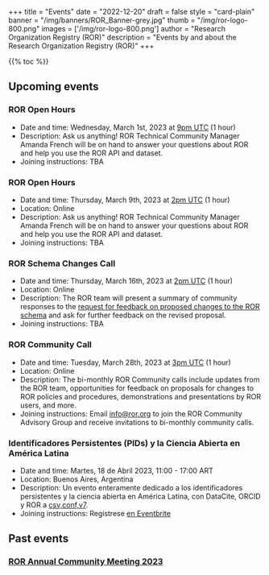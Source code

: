 +++
title = "Events" 
date = "2022-12-20" 
draft = false 
style = "card-plain" 
banner = "/img/banners/ROR_Banner-grey.jpg" 
thumb = "/img/ror-logo-800.png" 
images = ['/img/ror-logo-800.png']
author = "Research Organization Registry (ROR)" 
description = "Events by and about the Research Organization Registry (ROR)"
+++

{{% toc %}}

## Upcoming events

### ROR Open Hours 
- Date and time: Wednesday, March 1st, 2023 at [9pm UTC](https://www.timeanddate.com/worldclock/fixedtime.html?msg=ROR+Open+Hours&iso=20230301T21&p1=%3A&ah=1) (1 hour)
- Description: Ask us anything! ROR Technical Community Manager Amanda French will be on hand to answer your questions about ROR and help you use the ROR API and dataset. 
- Joining instructions: TBA

### ROR Open Hours 
- Date and time: Thursday, March 9th, 2023 at [2pm UTC](https://www.timeanddate.com/worldclock/fixedtime.html?msg=ROR+Open+Hours&iso=20230309T14&p1=1440&ah=1) (1 hour)
- Location: Online
- Description: Ask us anything! ROR Technical Community Manager Amanda French will be on hand to answer your questions about ROR and help you use the ROR API and dataset.
- Joining instructions: TBA

### ROR Schema Changes Call
- Date and time: Thursday, March 16th, 2023 at [2pm UTC](https://www.timeanddate.com/worldclock/fixedtime.html?msg=ROR+Schema+Changes+Call&iso=20230316T14&p1=%3A) (1 hour)
- Location: Online
- Description: The ROR team will present a summary of community responses to the [request for feedback on proposed changes to the ROR schema](https://ror.org/blog/2022-12-14-schema-scheming/) and ask for further feedback on the revised proposal. 
- Joining instructions: TBA

### ROR Community Call
- Date and time: Tuesday, March 28th, 2023 at [3pm UTC](https://www.timeanddate.com/worldclock/fixedtime.html?msg=ROR+Community+Call+March+2023&iso=20230328T15&p1=1440&ah=1) (1 hour) 
- Location: Online
- Description: The bi-monthly ROR Community calls include updates from the ROR team, opportunities for feedback on proposals for changes to ROR policies and procedures, demonstrations and presentations by ROR users, and more. 
- Joining instructions: Email [info@ror.org](mailto:info@ror.org) to join the ROR Community Advisory Group and receive invitations to bi-monthly community calls. 

### Identificadores Persistentes (PIDs) y la Ciencia Abierta en América Latina
- Date and time: Martes, 18 de Abril 2023, 11:00 - 17:00 ART
- Location: Buenos Aires, Argentina
- Description: Un evento enteramente dedicado a los identificadores persistentes y la ciencia abierta en América Latina, con DataCite, ORCID y ROR a [csv,conf,v7](https://csvconf.com/). 
- Joining instructions: Regístrese [en Eventbrite](https://www.eventbrite.com/e/identificadores-persistentes-pids-y-la-ciencia-abierta-en-america-latina-tickets-547874145317)

## Past events 

### [ROR Annual Community Meeting 2023](2023-01-31-annual-ror-community-meeting)

